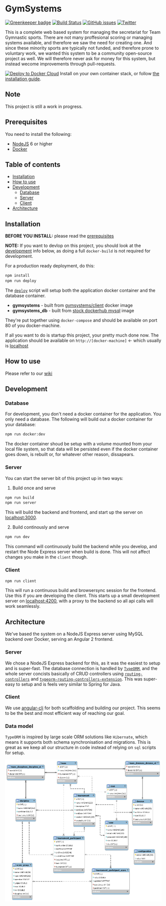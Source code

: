 # GymSystems

[![Greenkeeper badge](https://badges.greenkeeper.io/OysteinAmundsen/gymsystems.svg)](https://greenkeeper.io/)
[![Build Status](https://travis-ci.org/OysteinAmundsen/gymsystems.svg?branch=master)](https://travis-ci.org/OysteinAmundsen/gymsystems)
[![GitHub issues](https://img.shields.io/github/issues/OysteinAmundsen/gymsystems.svg)](https://github.com/OysteinAmundsen/gymsystems/issues)
[![Twitter](https://img.shields.io/twitter/url/https/github.com/OysteinAmundsen/gymsystems.svg?style=social)](https://twitter.com/intent/tweet?text=Wow:&url=https%3A%2F%2Fgithub.com%2FOysteinAmundsen%2Fgymsystems)

This is a complete web based system for managing the secretariat for Team Gymnastic sports. There are not many proffesional scoring or managing systems available, and therefore we saw the need for creating one. And since these minority sports are typically not funded, and therefore prone to voluntary work, we wanted this system to be a community open-source project as well. We will therefore never ask for money for this system, but instead wecome improvements through pull-requests.

[![Deploy to Docker Cloud](https://files.cloud.docker.com/images/deploy-to-dockercloud.svg)](https://cloud.docker.com/stack/deploy/) Install on your own container stack, or follow [the installation guide](#installation).

## Note

This project is still a work in progress. 


## Prerequisites

You need to install the following:

* [NodeJS](https://nodejs.org/) 6 or higher
* [Docker](https://www.docker.com/)


## Table of contents

* [Installation](#installation)
* [How to use](#how-to-use)
* [Development](#development)
  - [Database](#database)
  - [Server](#server)
  - [Client](#client)
* [Architecture](#architecture)

## Installation

**BEFORE YOU INSTALL:** please read the [prerequisites](#prerequisites)

**NOTE:** If you want to devlop on this project, you should look at the [development](#development) info below, as doing a full `docker-build` is not required for development. 

For a production ready deployment, do this:

```bash
npm install
npm run deploy
```

The [`deploy`](./docker-build) script will setup both the application docker container and the database container. 

* **gymsystems** - built from [gymsystems/client](./Dockerfile) docker image
* **gymsystems_db** - built from [stock dockerhub mysql](https://hub.docker.com/_/mysql/) image

They're put together using `docker-compose` and should be available on port 80 of you docker-machine.

If all you want to do is startup this project, your pretty much done now. The application should be available on `http://[docker-machine]` <- which usually is [localhost](http://localhost)

## How to use

Please refer to our [wiki](../../wiki)

## Development

### Database

For development, you don't need a docker container for the application. You only need a database. The following will build out a docker container for your database:

```bash
npm run docker:dev
```
The docker container shoud be setup with a volume mounted from your local file system, so that data will be persisted even if the docker container goes down, is rebuilt or, for whatever other reason, dissapears.

### Server

You can start the server bit of this project up in two ways:

1. Build once and serve

  ```bash
  npm run build
  npm run server
  ```

  This will build the backend and frontend, and start up the server on [localhost:3000](http://localhost:3000). 

2. Build continously and serve

  ```bash
  npm run dev
  ```
  This command will continuously build the backend while you develop, and restart the Node Express server when build is done. This will not affect changes you make in the `client` though. 


### Client

```bash
npm run client
```

This will run a continuous build and browsersync session for the frontend. Use this if you are developing the client. This starts up a small development server on [localhost:4200](http://localhost:4200), with a proxy to the backend so all api calls will work seamlessly. 

## Architecture

We've based the system on a NodeJS Express server using MySQL backend over Docker, serving an Angular 2 frontend. 

### Server

We chose a NodeJS Express backend for this, as it was the easiest to setup and is super-fast. The database connection is handled by [`TypeORM`](https://typeorm.github.io), and the whole server concists basically of CRUD controllers using [`routing-controllers`](https://github.com/pleerock/routing-controllers) and [`typeorm-routing-controllers-extension`](https://github.com/typeorm/typeorm-routing-controllers-extensions). This was super-easy to setup and is feels very similar to Spring for Java.

### Client

We use [angular-cli](https://cli.angular.io/) for both scaffolding and building our project. This seems to be the best and most efficient way of reaching our goal.

### Data model

`TypeORM` is inspired by large scale ORM solutions like `Hibernate`, which means it supports both schema synchronisation and migrations. This is great as we keep all our structure in code instead of relying on `sql` scripts for setup. 

![DB Model](docs/images/db_model.png)
